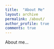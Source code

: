 ```yaml
---
title:  "About Me"
layout: archive
permalink: /about/
author_profile: true
comments: true
---
```


About me...